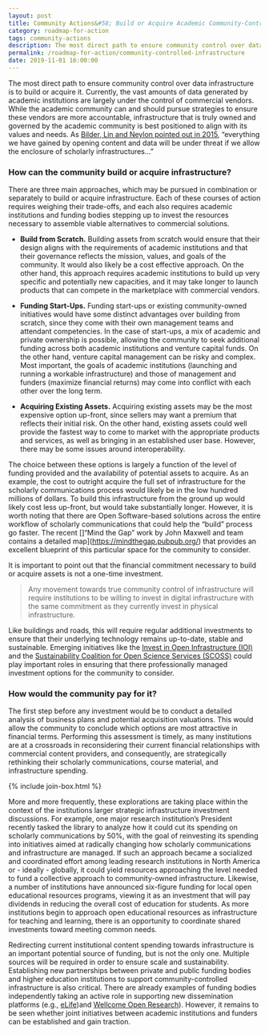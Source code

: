 ```yaml
---
layout: post
title: Community Actions&#58; Build or Acquire Academic Community-Controlled Infrastructure
category: roadmap-for-action
tags: community-actions
description: The most direct path to ensure community control over data infrastructure is to build or acquire it.
permalink: /roadmap-for-action/community-controlled-infrastructure
date: 2019-11-01 16:00:00
---
```


The most direct path to ensure community control over data infrastructure is to build or acquire it. Currently, the vast amounts of data generated by academic institutions are largely under the control of commercial vendors. While the academic community can and should pursue strategies to ensure these vendors are more accountable, infrastructure that is truly owned and governed by the academic community is best positioned to align with its values and needs. As [Bilder, Lin and Neylon pointed out in 2015](https://figshare.com/articles/Principles_for_Open_Scholarly_Infrastructures_v1/1314859), “everything we have gained by opening content and data will be under threat if we allow the enclosure of scholarly infrastructures...”

### How can the community build or acquire infrastructure?

There are three main approaches, which may be pursued in combination or separately to build or acquire infrastructure. Each of these courses of action requires weighing their trade-offs, and each also requires academic institutions and funding bodies stepping up to invest the resources necessary to assemble viable alternatives to commercial solutions.

* **Build from Scratch.** Building assets from scratch would ensure that their design aligns with the requirements of academic institutions and that their governance reflects the mission, values, and goals of the community. It would also likely be a cost effective approach. On the other hand, this approach requires academic institutions to build up very specific and potentially new capacities, and it may take longer to launch products that can compete in the marketplace with commercial vendors.

* **Funding Start-Ups.** Funding start-ups or existing community-owned initiatives would have some distinct advantages over building from scratch, since they come with their own management teams and attendant competencies. In the case of start-ups, a mix of academic and private ownership is possible, allowing the community to seek additional funding across both academic institutions and venture capital funds. On the other hand, venture capital management can be risky and complex. Most important, the goals of academic institutions (launching and running a workable infrastructure) and those of management and funders (maximize financial returns) may come into conflict with each other over the long term.

* **Acquiring Existing Assets.** Acquiring existing assets may be the most expensive option up-front, since sellers may want a premium that reflects their initial risk. On the other hand, existing assets could well provide the fastest way to come to market with the appropriate products and services, as well as bringing in an established user base. However, there may be some issues around interoperability.

The choice between these options is largely a function of the level of funding provided and the availability of potential assets to acquire. As an example, the cost to outright acquire the full set of infrastructure for the scholarly communications process would likely be in the low hundred millions of dollars. To build this infrastructure from the ground up would likely cost less up-front, but would take substantially longer. However, it is worth noting that there are Open Software-based solutions across the entire workflow of scholarly communications that could help the “build” process go faster. The recent []“Mind the Gap” work by John Maxwell and team contains a detailed map](https://mindthegap.pubpub.org/) that provides an excellent blueprint of this particular space for the community to consider.

It is important to point out that the financial commitment necessary to build or acquire assets is not a one-time investment.

>Any movement towards true community control of infrastructure will require institutions to be willing to invest in digital infrastructure with the same commitment as they currently invest in physical infrastructure.

Like buildings and roads, this will require regular additional investments to ensure that their underlying technology remains up-to-date, stable and sustainable. Emerging initiatives like the [Invest in Open Infrastructure (IOI)](https://investinopen.org/) and the [Sustainability Coalition for Open Science Services (SCOSS)](https://scoss.org/) could play important roles in ensuring that there professionally managed investment options for the community to consider.

### How would the community pay for it?

The first step before any investment would be to conduct a detailed analysis of business plans and potential acquisition valuations. This would allow the community to conclude which options are most attractive in financial terms. Performing this assessment is timely, as many institutions are at a crossroads in reconsidering their current financial relationships with commercial content providers, and consequently, are strategically rethinking their scholarly communications, course material, and infrastructure spending.

{% include join-box.html %}

More and more frequently, these explorations are taking place within the context of the institutions larger strategic infrastructure investment discussions. For example, one major research institution’s President recently tasked the library to analyze how it could cut its spending on scholarly communications by 50%, with the goal of reinvesting its spending into initiatives aimed at radically changing how scholarly communications and infrastructure are managed. If such an approach became a socialized and coordinated effort among leading research institutions in North America or - ideally - globally, it could yield resources approaching the level needed to fund a collective approach to community-owned infrastructure. Likewise, a number of institutions have announced six-figure funding for local open educational resources programs, viewing it as an investment that will pay dividends in reducing the overall cost of education for students. As more institutions begin to approach open educational resources as infrastructure for teaching and learning, there is an opportunity to coordinate shared investments toward meeting common needs.

Redirecting current institutional content spending towards infrastructure is an important potential source of funding, but is not the only one. Multiple sources will be required in order to ensure scale and sustainability. Establishing new partnerships between private and public funding bodies and higher education institutions to support community-controlled infrastructure is also critical. There are already examples of funding bodies independently taking an active role in supporting new dissemination platforms (e.g., [eLife](https://elifesciences.org/))and [Wellcome Open Research](https://wellcomeopenresearch.org/)). However, it remains to be seen whether joint initiatives between academic institutions and funders can be established and gain traction.
